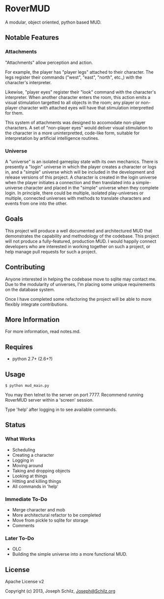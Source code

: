 RoverMUD
========

A modular, object oriented, python based MUD.

Notable Features
----------------

### Attachments
"Attachments" allow perception and action.

For example, the player has "player legs" attached to their character. The legs register their commands ("west", "east", "north", etc.,) with the character's interpreter.

Likewise, "player eyes" register their "look" command with the character's interpreter. When another character enters the room, this action emits a visual stimulation targetted to all objects in the room; any player or non-player character with attached eyes will have that stimulation interpretted for them.

This system of attachments was designed to accomodate non-player characters. A set of "non-player eyes" would deliver visual stimulation to the character in a more uninterpretted, code-like form, suitable for interpretation by artificial intelligence routines.

### Universe
A "universe" is an isolated gameplay state with its own mechanics. There is presently a "login" universe in which the player creates a character or logs in, and a "simple" universe which will be included in the development and release versions of this project. A character is created in the login universe when the player initiates a connection and then translated into a simple-universe character and placed in the "simple" universe when they complete login. In principle, there could be multiple, isolated play-universes or multiple, connected universes with methods to translate characters and events from one into the other.

Goals
-----

This project will produce a well documented and architectured MUD that demonstrates the capability and methodology of the codebase. This project will not produce a fully-featured, production MUD. I would happily connect developers who are interested in working together on such a project, or help manage pull requests for such a project.

Contributing
------------

Anyone interested in helping the codebase move to sqlite may contact me. Due to the modularity of universes, I'm placing some unique requirements on the database system.

Once I have completed some refactoring the project will be able to more flexibly integrate contributions.

More Information
----------------

For more information, read notes.md.

Requires
--------

* python 2.7+ (2.6+?)

Usage
-----

```
$ python mud_main.py
```
    
You may then telnet to the server on port 7777. Recommend running RoverMUD server within a 'screen' session.

Type 'help' after logging in to see available commands.


Status
------

### What Works

* Scheduling
* Creating a character
* Logging in
* Moving around
* Taking and dropping objects
* Looking at things
* Hitting and killing things
* All commands in 'help'

### Immediate To-Do

* Merge character and mob
* More architectural refactor to be completed
* Move from pickle to sqlite for storage
* Comments

### Later To-Do

* OLC
* Building the simple universe into a more functional MUD.


License
-------

Apache License v2

Copyright (c) 2013, Joseph Schilz, Joseph@Schilz.org

